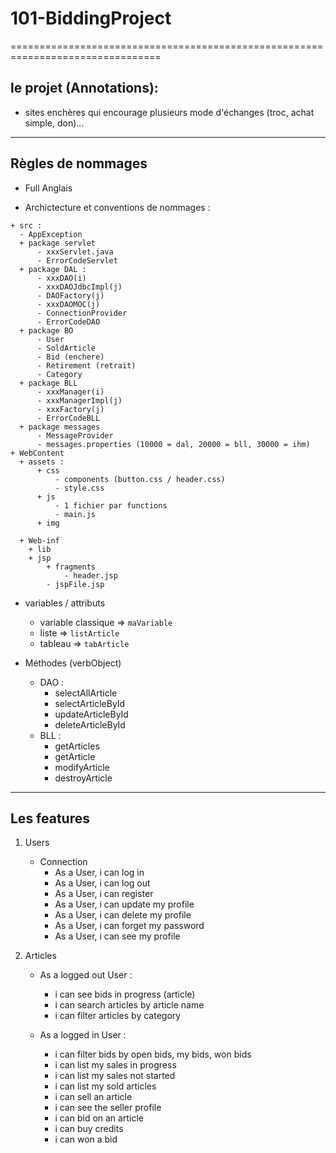 # 101-BiddingProject
================================================================================

## le projet (Annotations):
- sites enchères qui encourage plusieurs mode d'échanges (troc, achat simple, don)...

--------------------------------------------------------------------------------
## Règles de nommages
  - Full Anglais

  - Archictecture et conventions de nommages :

```
+ src :
  - AppException
  + package servlet
      - xxxServlet.java
      - ErrorCodeServlet
  + package DAL :
      - xxxDAO(i)
      - xxxDAOJdbcImpl(j)
      - DAOFactory(j)
      - xxxDAOMOC(j)
      - ConnectionProvider
      - ErrorCodeDAO
  + package BO
      - User
      - SoldArticle
      - Bid (enchere)
      - Retirement (retrait)
      - Category
  + package BLL
      - xxxManager(i)
      - xxxManagerImpl(j)
      - xxxFactory(j)
      - ErrorCodeBLL
  + package messages
      - MessageProvider
      - messages.properties (10000 = dal, 20000 = bll, 30000 = ihm)
+ WebContent
  + assets :
      + css
          - components (button.css / header.css)
          - style.css
      + js
          - 1 fichier par functions
          - main.js
      + img

  + Web-inf
    + lib
    + jsp
        + fragments
            - header.jsp
        - jspFile.jsp
```

  - variables / attributs
      * variable classique => `maVariable`
      * liste => `listArticle`
      * tableau => `tabArticle`

  - Méthodes (verbObject)
      - DAO :
          * selectAllArticle
          * selectArticleById
          * updateArticleById
          * deleteArticleById
      - BLL :
          * getArticles
          * getArticle
          * modifyArticle
          * destroyArticle

--------------------------------------------------------------------------------
## Les features
  1. Users
      - Connection
          * As a User, i can log in
          * As a User, i can log out
          * As a User, i can register
          * As a User, i can update my profile
          * As a User, i can delete my profile
          * As a User, i can forget my password
          * As a User, i can see my profile

  2. Articles
      - As a logged out User :
          * i can see bids in progress (article)
          * i can search articles by article name
          * i can filter articles by category

      - As a logged in User :
          * i can filter bids by open bids, my bids, won bids
          * i can list my sales in progress
          * i can list my sales not started
          * i can list my sold articles
          * i can sell an article
          * i can see the seller profile
          * i can bid on an article
          * i can buy credits
          * i can won a bid
